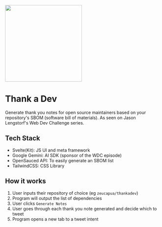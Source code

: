 <img src="/static/turkeydev.png" style="width: 250px; height: 250px;"/>

# Thank a Dev

Generate thank you notes for open source maintainers based on your repository's SBOM (software bill of materials).
As seen on Jason Lengstorf's Web Dev Challenge series.

## Tech Stack
- Svelte(Kit): JS UI and meta framework
- Google Gemini: AI SDK (sponsor of the WDC episode)
- OpenSauced API: To easily generate an SBOM list
- TailwindCSS: CSS Library

## How it works
1. User inputs their repository of choice (eg `zeucapua/thankadev`)
2. Program will output the list of dependencies
3. User clicks `Generate Notes`
4. User goes through each thank you note generated and decide which to tweet
5. Program opens a new tab to a tweet intent

